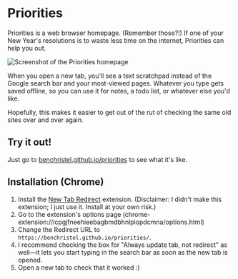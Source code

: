 # Priorities

Priorities is a web browser homepage. (Remember those?!) If one of your New Year's resolutions is to waste less time on the internet, Priorities can help you out.

![Screenshot of the Priorities homepage](https://cdn.rawgit.com/benchristel/priorities/cb74f592b1596e9be2094901657edb6fee1cface/screenshot.png)

When you open a new tab, you'll see a text scratchpad instead of the Google search bar and your most-viewed pages. Whatever you type gets saved offline, so you can use it for notes, a todo list, or whatever else you'd like.

Hopefully, this makes it easier to get out of the rut of checking the same old sites over and over again.

## Try it out!

Just go to [benchristel.github.io/priorities](https://benchristel.github.io/priorities) to see what it's like.

## Installation (Chrome)

1. Install the [New Tab Redirect](https://chrome.google.com/webstore/detail/new-tab-redirect/icpgjfneehieebagbmdbhnlpiopdcmna) extension. (Disclaimer: I didn't make this extension; I just use it. Install at your own risk.)
2. Go to the extension's options page (chrome-extension://icpgjfneehieebagbmdbhnlpiopdcmna/options.html)
  1. Change the Redirect URL to `https://benchristel.github.io/priorities/`.
  2. I recommend checking the box for "Always update tab, not redirect" as well—it lets you start typing in the search bar as soon as the new tab is opened.
3. Open a new tab to check that it worked :)
